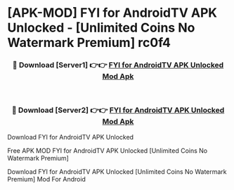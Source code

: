 # [APK-MOD] FYI for AndroidTV APK Unlocked - [Unlimited Coins No Watermark Premium] rc0f4



<div align="center">
<h3>🔴 Download [Server1] 👉👉 <a href="https://momento.my/?title=FYI_for_AndroidTV_APK_Unlocked">FYI for AndroidTV APK Unlocked Mod Apk</a></h3><br>

<h3>🔴 Download [Server2] 👉👉 <a href="https://momento.my/?title=FYI_for_AndroidTV_APK_Unlocked">FYI for AndroidTV APK Unlocked Mod Apk</a></h3>
</div>



Download FYI for AndroidTV APK Unlocked 

Free APK MOD FYI for AndroidTV APK Unlocked [Unlimited Coins No Watermark Premium]

Download FYI for AndroidTV APK Unlocked [Unlimited Coins No Watermark Premium] Mod For Android
